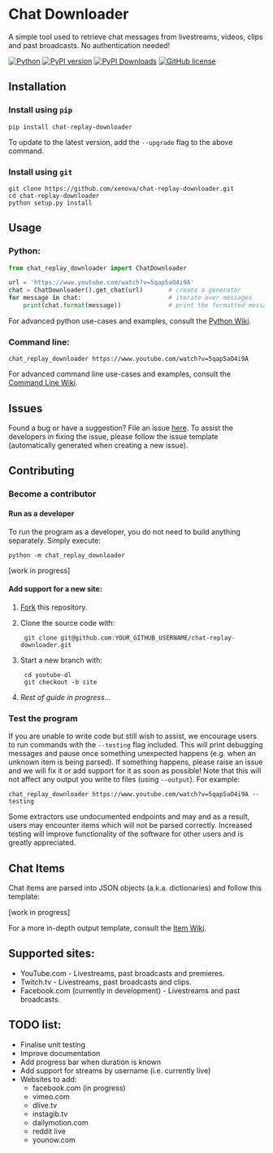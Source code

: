 # Chat Downloader
A simple tool used to retrieve chat messages from livestreams, videos, clips and past broadcasts. No authentication needed!

[![Python](https://img.shields.io/pypi/pyversions/chat-replay-downloader)](https://pypi.org/project/chat-replay-downloader)
[![PyPI version](https://img.shields.io/pypi/v/chat-replay-downloader.svg)](https://pypi.org/project/chat-replay-downloader)
[![PyPI Downloads](https://img.shields.io/pypi/dm/chat-replay-downloader)](https://pypi.org/project/chat-replay-downloader)
[![GitHub license](https://img.shields.io/github/license/xenova/chat-replay-downloader)](https://github.com/xenova/chat-replay-downloader/blob/master/LICENSE)



<!---
[![GitHub issues](https://img.shields.io/github/issues/xenova/chat-replay-downloader)](https://badge.fury.io/py/chat-replay-downloader)
[![GitHub forks](https://img.shields.io/github/forks/xenova/chat-replay-downloader)](https://badge.fury.io/py/chat-replay-downloader)
[![GitHub stars](https://img.shields.io/github/stars/xenova/chat-replay-downloader)](https://badge.fury.io/py/chat-replay-downloader)
[![Downloads](https://img.shields.io/github/downloads/xenova/chat-replay-downloader/total.svg)](https://github.com/xenova/chat-replay-downloader/releases)
-->

## Installation
### Install using `pip`
```
pip install chat-replay-downloader
```

To update to the latest version, add the `--upgrade` flag to the above command.
### Install using `git`
```
git clone https://github.com/xenova/chat-replay-downloader.git
cd chat-replay-downloader
python setup.py install
```

## Usage

### Python:
```python
from chat_replay_downloader import ChatDownloader

url = 'https://www.youtube.com/watch?v=5qap5aO4i9A'
chat = ChatDownloader().get_chat(url)       # create a generator
for message in chat:                        # iterate over messages
    print(chat.format(message))             # print the formatted message
```
For advanced python use-cases and examples, consult the [Python Wiki](https://github.com/xenova/chat-replay-downloader/wiki/Python-Documentation).

### Command line:
```
chat_replay_downloader https://www.youtube.com/watch?v=5qap5aO4i9A
```

For advanced command line use-cases and examples, consult the [Command Line Wiki](https://github.com/xenova/chat-replay-downloader/wiki/Command-Line-Usage).


## Issues
Found a bug or have a suggestion? File an issue [here](https://github.com/xenova/chat-replay-downloader/issues/new). To assist the developers in fixing the issue, please follow the issue template (automatically generated when creating a new issue).

## Contributing
### Become a contributor
#### Run as a developer
To run the program as a developer, you do not need to build anything separately. Simply execute:
```
python -m chat_replay_downloader
```
[work in progress]

#### Add support for a new site:
1. [Fork](https://github.com/xenova/chat-replay-downloader/fork) this repository.
2. Clone the source code with:

        git clone git@github.com:YOUR_GITHUB_USERNAME/chat-replay-downloader.git
3. Start a new branch with:

        cd youtube-dl
        git checkout -b site
4. *Rest of guide in progress...*

### Test the program
If you are unable to write code but still wish to assist, we encourage users to run commands with the `--testing` flag included. This will print debugging messages and pause once something unexpected happens (e.g. when an unknown item is being parsed). If something happens, please raise an issue and we will fix it or add support for it as soon as possible!
Note that this will not affect any output you write to files (using `--output`).
 For example:

```
chat_replay_downloader https://www.youtube.com/watch?v=5qap5aO4i9A --testing
```

Some extractors use undocumented endpoints and may and as a result, users may encounter items which will not be parsed correctly. Increased testing will improve functionality of the software for other users and is greatly appreciated.


## Chat Items
Chat items are parsed into JSON objects (a.k.a. dictionaries) and follow this template:

[work in progress]

For a more in-depth output template, consult the [Item Wiki](https://github.com/xenova/chat-replay-downloader/wiki/Item-Template).

## Supported sites:
- YouTube.com - Livestreams, past broadcasts and premieres.
- Twitch.tv - Livestreams, past broadcasts and clips.
- Facebook.com (currently in development) - Livestreams and past broadcasts.

## TODO list:
- Finalise unit testing
- Improve documentation
- Add progress bar when duration is known
- Add support for streams by username (i.e. currently live)
- Websites to add:
    - facebook.com (in progress)
    - vimeo.com
    - dlive.tv
    - instagib.tv
    - dailymotion.com
    - reddit live
    - younow.com
